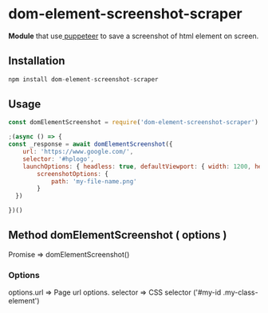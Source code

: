 # dom-element-screenshot-scraper

**Module** that use[ puppeteer](https://github.com/GoogleChrome/puppeteer " puppeteer") to save a screenshot of html element on screen.

## Installation

```javascript
npm install dom-element-screenshot-scraper
```

## Usage

```javascript     
const domElementScreenshot = require('dom-element-screenshot-scraper')

;(async () => {
const _response = await domElementScreenshot({
    url: 'https://www.google.com/',
    selector: '#hplogo',
    launchOptions: { headless: true, defaultViewport: { width: 1200, height: 575 } },
		screenshotOptions: {
			path: 'my-file-name.png'
		}
  })

})()
```

##  Method domElementScreenshot ( options )

Promise => domElementScreenshot()

### Options
options.url => Page url
options. selector => CSS selector ('#my-id .my-class-element')


